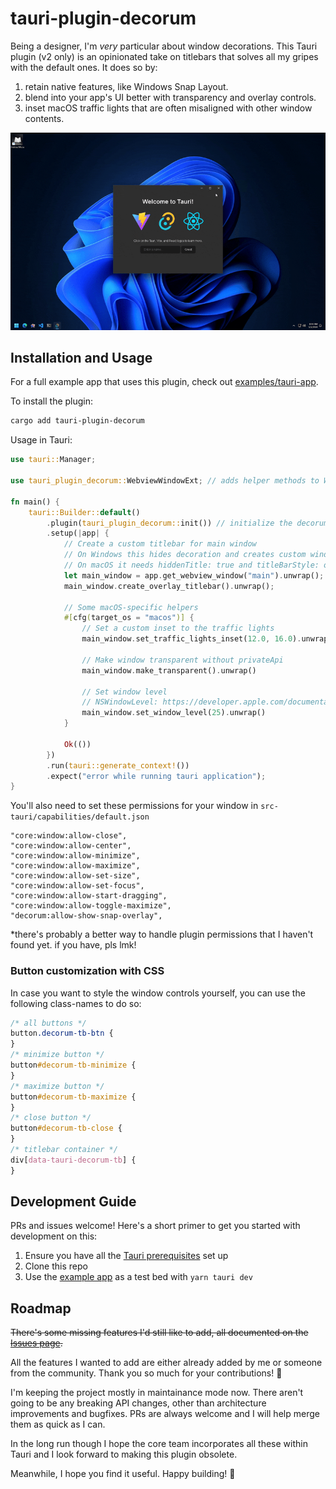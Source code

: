 # tauri-plugin-decorum

Being a designer, I'm _very_ particular about window decorations. This Tauri plugin (v2 only) is an opinionated take on titlebars that solves all my gripes with the default ones. It does so by:

1. retain native features, like Windows Snap Layout.
2. blend into your app's UI better with transparency and overlay controls.
3. inset macOS traffic lights that are often misaligned with other window contents.

![demo](./wheeee.gif)

## Installation and Usage

For a full example app that uses this plugin, check out [examples/tauri-app](examples/tauri-app/).

To install the plugin:

```bash
cargo add tauri-plugin-decorum
```

Usage in Tauri:

```rust
use tauri::Manager;

use tauri_plugin_decorum::WebviewWindowExt; // adds helper methods to WebviewWindow

fn main() {
	tauri::Builder::default()
		.plugin(tauri_plugin_decorum::init()) // initialize the decorum plugin
		.setup(|app| {
			// Create a custom titlebar for main window
			// On Windows this hides decoration and creates custom window controls
			// On macOS it needs hiddenTitle: true and titleBarStyle: overlay
			let main_window = app.get_webview_window("main").unwrap();
			main_window.create_overlay_titlebar().unwrap();

			// Some macOS-specific helpers
			#[cfg(target_os = "macos")] {
				// Set a custom inset to the traffic lights
				main_window.set_traffic_lights_inset(12.0, 16.0).unwrap();

				// Make window transparent without privateApi
				main_window.make_transparent().unwrap()

				// Set window level
				// NSWindowLevel: https://developer.apple.com/documentation/appkit/nswindowlevel
				main_window.set_window_level(25).unwrap()
			}

			Ok(())
		})
		.run(tauri::generate_context!())
		.expect("error while running tauri application");
}
```

You'll also need to set these permissions for your window in `src-tauri/capabilities/default.json`

```
"core:window:allow-close",
"core:window:allow-center",
"core:window:allow-minimize",
"core:window:allow-maximize",
"core:window:allow-set-size",
"core:window:allow-set-focus",
"core:window:allow-start-dragging",
"core:window:allow-toggle-maximize",
"decorum:allow-show-snap-overlay",
```

\*there's probably a better way to handle plugin permissions that I haven't found yet. if you have, pls lmk!

### Button customization with CSS

In case you want to style the window controls yourself, you can use the following class-names to do so:

```css
/* all buttons */
button.decorum-tb-btn {
}
/* minimize button */
button#decorum-tb-minimize {
}
/* maximize button */
button#decorum-tb-maximize {
}
/* close button */
button#decorum-tb-close {
}
/* titlebar container */
div[data-tauri-decorum-tb] {
}
```

## Development Guide

PRs and issues welcome! Here's a short primer to get you started with development on this:

1. Ensure you have all the [Tauri prerequisites](https://beta.tauri.app/start/prerequisites/) set up
2. Clone this repo
3. Use the [example app](examples/tauri-app) as a test bed with `yarn tauri dev`

## Roadmap

~~There's some missing features I'd still like to add, all documented on the [Issues page](https://github.com/clearlysid/tauri-plugin-decorum/issues).~~

All the features I wanted to add are either already added by me or someone from the community. Thank you so much for your contributions! 🥳

I'm keeping the project mostly in maintainance mode now. There aren't going to be any breaking API changes, other than architecture improvements and bugfixes. PRs are always welcome and I will help merge them as quick as I can.

In the long run though I hope the core team incorporates all these within Tauri and I look forward to making this plugin obsolete.

Meanwhile, I hope you find it useful. Happy building! 🥂
